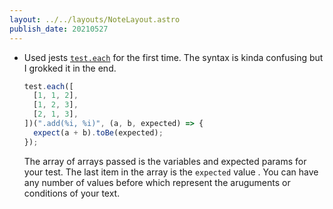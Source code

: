 ```yaml
---
layout: ../../layouts/NoteLayout.astro
publish_date: 20210527
---
```


- Used jests [`test.each`](https://jestjs.io/docs/api#testeachtablename-fn-timeout) for the first time. The syntax is kinda confusing but I grokked it in the end.
  ```js
  test.each([
    [1, 1, 2],
    [1, 2, 3],
    [2, 1, 3],
  ])(".add(%i, %i)", (a, b, expected) => {
    expect(a + b).toBe(expected);
  });
  ```
  The array of arrays passed is the variables and expected params for your test. The last item in the array is the `expected` value . You can have any number of values before which represent the aruguments or conditions of your text.
